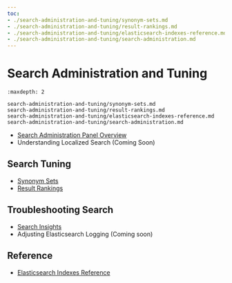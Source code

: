 ```yaml
---
toc:
- ./search-administration-and-tuning/synonym-sets.md
- ./search-administration-and-tuning/result-rankings.md
- ./search-administration-and-tuning/elasticsearch-indexes-reference.md
- ./search-administration-and-tuning/search-administration.md
---
```

# Search Administration and Tuning

```{toctree}
:maxdepth: 2

search-administration-and-tuning/synonym-sets.md
search-administration-and-tuning/result-rankings.md
search-administration-and-tuning/elasticsearch-indexes-reference.md
search-administration-and-tuning/search-administration.md
```

- [Search Administration Panel Overview](./search-administration-and-tuning/search-administration.md)
- Understanding Localized Search (Coming Soon)

## Search Tuning

- [Synonym Sets](search-administration-and-tuning/synonym-sets.md)
- [Result Rankings](search-administration-and-tuning/result-rankings.md)


## Troubleshooting Search

- [Search Insights](search-pages-and-widgets/search-insights.md)
- Adjusting Elasticsearch Logging (Coming soon)

## Reference

- [Elasticsearch Indexes Reference](search-administration-and-tuning/elasticsearch-indexes-reference.md)
